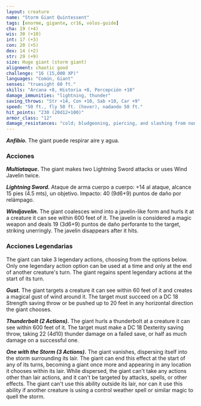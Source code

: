 ```yaml
---
layout: creature
name: "Storm Giant Quintessent"
tags: [enorme, gigante, cr16, volos-guide]
cha: 19 (+4)
wis: 30 (+10)
int: 17 (+3)
con: 20 (+5)
dex: 14 (+2)
str: 29 (+9)
size: Huge giant (storm giant)
alignment: chaotic good
challenge: "16 (15,000 XP)"
languages: "Común, Giant"
senses: "truesight 60 ft."
skills: "Arcana +8, Historia +8, Percepción +10"
damage_immunities: "lightning, thunder"
saving_throws: "Str +14, Con +10, Sab +10, Car +9"
speed: "50 ft., fly 50 ft. (hover), nadando 50 ft."
hit_points: "230 (20d12+100)"
armor_class: "12"
damage_resistances: "cold; bludgeoning, piercing, and slashing from nonmagical attacks"
---
```


***Anfibio.*** The giant puede respirar aire y agua.

### Acciones

***Multiataque.*** The giant makes two Lightning Sword attacks or uses Wind Javelin twice.

***Lightning Sword.*** Ataque de arma cuerpo a cuerpo: +14 al ataque, alcance 15 pies (4.5 mts), un objetivo. Impacto: 40 (9d6+9) puntos de daño por relámpago.

***Windjavelin.*** The giant coalesces wind into a javeIin-like form and hurls it at a creature it can see within 600 feet of it. The javelin is considered a magic weapon and deals 19 (3d6+9) puntos de daño perforante to the target, striking unerringly. The javelin disappears after it hits.

### Acciones Legendarias

The giant can take 3 legendary actions, choosing from the options below. Only one legendary action option can be used at a time and only at the end of another creature's turn. The giant regains spent legendary actions at the start of its turn.

***Gust.*** The giant targets a creature it can see within 60 feet of it and creates a magical gust of wind around it. The target must succeed on a DC 18 Strength saving throw or be pushed up to 20 feet in any horizontal direction the giant chooses.

***Thunderbolt (2 Actions).*** The giant hurls a thunderbolt at a creature it can see within 600 feet of it. The target must make a DC 18 Dexterity saving throw, taking 22 (4d10) thunder damage on a failed save, or half as much damage on a successful one.

***One with the Storm (3 Actions).*** The giant vanishes, dispersing itself into the storm surrounding its lair. The giant can end this effect at the start of any of its turns, becoming a giant once more and appearing in any location it chooses within its lair. While dispersed, the giant can't take any actions other than lair actions, and it can't be targeted by attacks, spells, or other effects. The giant can't use this ability outside its lair, nor can it use this ability if another creature is using a control weather spell or similar magic to quell the storm.